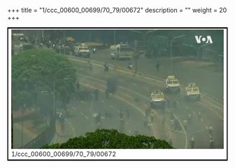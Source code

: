 +++
title = "1/ccc_00600_00699/70_79/00672"
description = ""
weight = 20
+++

<table style="border:2px solid black;max-width:800px;max-height:800px;" 
><tr><td>
<img class="center-fit-jpg"
src="/jpg_/aaa_20190430_NxaOmWaI8sI_00671.jpg">
1/ccc_00600_00699/70_79/00672
</img></td></tr></table>
